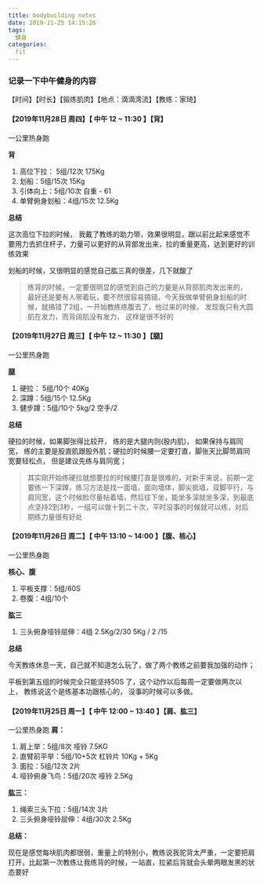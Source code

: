 ```yaml
---
title: bodybuilding notes
date: 2019-11-25 14:15:26
tags:
  健身
categories:
  fit
---
```


### 记录一下中午健身的内容

【时间】【时长】【锻炼肌肉】【地点：滴滴湾流】【教练：家琦】

#### 【2019年11月28日 周四】【 中午 12 ~ 11:30 】【背】

一公里热身跑

<!-- more -->

**背**

1. 高位下拉： 5组/12次 175Kg
2. 划船：5组/15次  15Kg
3. 引体向上：5组/10次 自重 - 61
4. 单臂俯身划船：4组/15次 12.5Kg

**总结**

这次高位下拉的时候， 我戴了教练的助力带，效果很明显，跟以前比起来感觉不要用力去抓住杆子，力量可以更好的从背部发出来，拉的重量更高，达到更好的训练效果

划船的时候，又很明显的感觉自己肱三真的很差，几下就酸了

> 练背的时候，一定要很明显的感觉到自己的力量是从背部肌肉发出来的， 最好还是要有人带着玩，要不然很容易搞错，今天我做单臂俯身划船的时候，就搞错了2组，一开始教练练腹去了，他过来的时候， 发现我只有大圆肌在发力，而背阔肌没有发力， 这样是很不好的

#### 【2019年11月27日 周三】【 中午 12 ~ 11:30 】【腿】

一公里热身跑

<!-- more -->

**腿**

1. 硬拉： 5组/10个  40Kg 
2. 深蹲：5组/15个  12.5Kg
3. 健步蹲：5组/10个 5kg/2  空手/2

**总结**

硬拉的时候，如果脚张得比较开， 练的是大腿内则(股内肌)， 如果保持与肩同宽， 练的主要是股直肌跟股外肌；硬拉的时候腰一定要打直，脚张天比脚笥肩同宽要轻松点， 但是建议先练与肩同宽；

> 其实刚开始练硬拉就想要拉的时候腰打直是很难的，对新手来说，前期一定要练一下深蹲，练习方法是找一面墙，面向墙体，脚尖抵墙，双脚平行，与肩同宽，这个时候脸尽量帖着墙，然后往下坐，能坐多深就坐多深，到最底点坚持2到3秒，一组可以做十到二十次，平时没事的时候就可以练，对后期练力量很有好处

#### 【2019年11月26日 周二】【 中午 13:10 ~ 14:00 】【腹、核心】

一公里热身跑

<!-- more -->

**核心、腹**

1. 平板支撑：5组/60S
2. 卷腹：4组/10个

**肱三**

1. 三头俯身哑铃屈伸：4组  2.5Kg/2/30  5Kg / 2 /15

**总结**

今天教练休息一天，自己就不知道怎么玩了，做了两个教练之前要我加强的动作；

平板到第五组的时候完全只能坚持50S 了，这个动作以后每周一定要做两次以上， 教练说这个是练基本功跟核心的， 没事的时候可以多做。



#### 【2019年11月25日 周一】【 中午 12:00 ~ 13:40 】【肩、肱三】

一公里热身跑
**肩：**

1. 肩上举：5组/8次  哑铃 7.5KG
2. 直臂前平举：5组/10+5次  杠铃片 10Kg + 5Kg
3. 面拉：5组/12次 2片
4. 哑铃俯身飞鸟：5组/20次 哑铃 2.5Kg

**肱三：**

1. 绳索三头下拉：5组/14次 3片
2. 三头俯身哑铃屈伸：4组/30次 2.5Kg

**总结：**

现在是感觉每块肌肉都很弱，重量上的特别小，教练说我驼背太严重，一定要把肩打开，比起第一次教练让我练背的时候，一站直，拉紧后背就会头晕两眼发黑的状态要好



